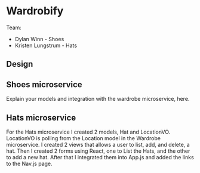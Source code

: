 # Wardrobify

Team:

* Dylan Winn - Shoes
* Kristen Lungstrum - Hats

## Design

## Shoes microservice

Explain your models and integration with the wardrobe
microservice, here.

## Hats microservice

For the Hats microservice I created 2 models, Hat and LocationVO. LocationVO is polling from the Location model in the Wardrobe microservice. I created 2 views that allows a user to list, add, and delete, a hat. Then I created 2 forms using React, one to List the Hats, and the other to add a new hat. After that I integrated them into App.js and added the links to the Nav.js page.
